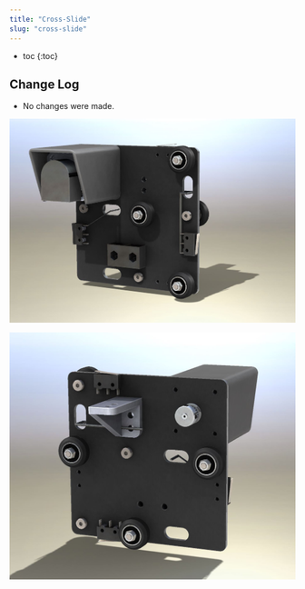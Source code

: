 ```yaml
---
title: "Cross-Slide"
slug: "cross-slide"
---
```


* toc
{:toc}

## Change Log
* No changes were made.

![V5_Cross-Slide_1.jpg](_images/Slide_1.jpg)



![V5_Cross-Slide_Render_2.jpg](_images/Slide_Render_2.jpg)

